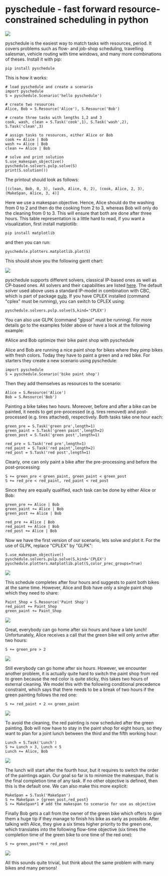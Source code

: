 # pyschedule - fast forward resource-constrained scheduling in python

![](https://github.com/timnon/pyschedule/blob/master/pics/gantt.png)

pyschedule is the easiest way to match tasks with resources, period. It covers problems such as flow- and job-shop scheduling, travelling salesman, vehicle routing with time windows, and many more combinations of theses. Install it with pip:

```
pip install pyschedule
```

This is how it works:

```
# load pyschedule and create a scenario
import pyschedule
S = pyschedule.Scenario('hello pyschedule')

# create two resources
Alice, Bob = S.Resource('Alice'), S.Resource('Bob')

# create three tasks with lengths 1,2 and 3
cook, wash, clean = S.Task('cook',1), S.Task('wash',2), S.Task('clean',3)

# assign tasks to resources, either Alice or Bob
cook += Alice | Bob
wash += Alice | Bob
clean += Alice | Bob

# solve and print solution
S.use_makespan_objective()
pyschedule.solvers.pulp.solve(S)
print(S.solution())
```

The printout should look as follows:

```
[(clean, Bob, 0, 3), (wash, Alice, 0, 2), (cook, Alice, 2, 3), (MakeSpan, Alice, 3, 4)]
```

Here we use a makespan objective. Hence, Alice should do the washing from 0 to 2 and then do the cooking from 2 to 3, whereas Bob will only do the cleaning from 0 to 3. This will ensure that both are done after three hours. This table representation is a little hard to read, if you want a visualization, first install matplotlib:

```
pip install matplotlib
```

and then you can run:

```
pyschedule.plotters.matplotlib.plot(S)
```

This should show you the following gantt chart:

![](https://github.com/timnon/pyschedule/blob/master/pics/hello-pyschedule.png)

pyschedule supports different solvers, classical IP-based ones as well as CP-based ones. All solvers and their capabilities are listed <a href="https://github.com/timnon/pyschedule/wiki/Overview">here</a>. The default solver used above uses a standard IP-model in combination with CBC, which is part of package <a href="https://pypi.python.org/pypi/PuLP">pulp</a>. If you have CPLEX installed (command "cplex" must be running), you can switch to CPLEX using:

```
pyschedule.solvers.pulp.solve(S,kind='CPLEX')
```

You can also use GLPK (command "glpsol" must be running). For more details go to the examples folder above or have a look at the following example:

#Alice and Bob optimize their bike paint shop with pyschedule

Alice and Bob are running a nice paint shop for bikes where they pimp bikes with fresh colors. Today they have to paint a green and a red bike. For starters they create a new scenario using pyschedule:
```
import pyschedule
S = pyschedule.Scenario('bike paint shop')
```

Then they add themselves as resources to the scenario:

```
Alice = S.Resource('Alice')
Bob = S.Resource('Bob')
```

Painting a bike takes two hours. Moreover, before and after a bike can be painted, it needs to get pre-processed (e.g. tires removed) and post-processed (e.g. tires attached), respectively. Both tasks take one hour each:

```
green_pre = S.Task('green pre',length=1)
green_paint = S.Task('green paint',length=2)
green_post = S.Task('green post',length=1)

red_pre = S.Task('red pre',length=1)
red_paint = S.Task('red paint',length=2)
red_post = S.Task('red post',length=1)
```

Clearly, one can only paint a bike after the pre-processing and before the post-processing:

```
S += green_pre < green_paint, green_paint < green_post
S += red_pre < red_paint, red_paint < red_post
```

Since they are equally qualified, each task can be done by either Alice or Bob:

```
green_pre += Alice | Bob
green_paint += Alice | Bob
green_post += Alice | Bob

red_pre += Alice | Bob
red_paint += Alice | Bob
red_post += Alice | Bob
```

Now we have the first version of our scenario, lets solve and plot it. For the use of GLPK, replace "CPLEX" by "GLPK":

```
S.use_makespan_objective()
pyschedule.solvers.pulp.solve(S,kind='CPLEX')
pyschedule.plotters.matplotlib.plot(S,color_prec_groups=True)  
```

![](https://github.com/timnon/pyschedule/blob/master/pics/bike-shop-first.png)

This schedule completes after four hours and suggests to paint both bikes at the same time. However, Alice and Bob have only a single paint shop which they need to share:

```
Paint_Shop = S.Resource('Paint Shop')
red_paint += Paint_Shop
green_paint += Paint_Shop
```

![](https://github.com/timnon/pyschedule/blob/master/pics/bike-shop-paint-shop.png)

Great, everybody can go home after six hours and have a late lunch! Unfortunately, Alice receives a call that the green bike will only arrive after two hours:
```
S += green_pre > 2
```

![](https://github.com/timnon/pyschedule/blob/master/pics/bike-shop-later.png)

Still everybody can go home after six hours. However, we encounter another problem, it is actually quite hard to switch the paint shop from red to green because the red color is quite sticky, this takes two hours of external cleaning. We model this with the following conditional precedence constraint, which says that there needs to be a break of two hours if the green painting follows the red one:

```
S += red_paint + 2 << green_paint
```

![](https://github.com/timnon/pyschedule/blob/master/pics/bike-shop-changeover-cost.png)

To avoid the cleaning, the red painting is now scheduled after the green painting. Bob will now have to stay in the paint shop for eight hours, so they want to plan for a joint lunch between the third and the fifth working hour:

```
Lunch = S.Task('Lunch')
S += Lunch > 3, Lunch < 5
Lunch += Alice, Bob
```

![](https://github.com/timnon/pyschedule/blob/master/pics/bike-shop-lunch.png)

The lunch will start after the fourth hour, but it requires to switch the order of the paintings again. Our goal so far is to minimize the makespan, that is the final completion time of any task. If no other objective is defined, then this is the default one. We can also make this more explicit:

```
MakeSpan = S.Task('MakeSpan')
S += MakeSpan > {green_post,red_post}
S += MakeSpan*1 # add the makespan to scenario for use as objective
```

Finally Bob gets a call from the owner of the green bike which offers to give them a huge tip if they manage to finish his bike as early as possible. After talking with Alice, they give a six times higher priority to the green one, which translates into the following flow-time objective (six times the completion time of the green bike to one time of the red one):

```
S += green_post*6 + red_post
```

![](https://github.com/timnon/pyschedule/blob/master/pics/bike-shop-flow-time.png)

All this sounds quite trivial, but think about the same problem with many bikes and many persons!



























